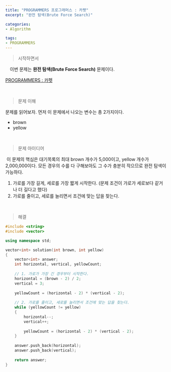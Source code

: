 ```yaml
---
title: "PROGRAMMERS 프로그래머스 : 카펫"
excerpt: "완전 탐색(Brute Force Search)"

categories:
- Algorithm

tags:
- PROGRAMMERS
---
```


> 시작하면서

　이번 문제는 **완전 탐색(Brute Force Search)** 문제이다.

[PROGRAMMERS : 카펫](https://programmers.co.kr/learn/courses/30/lessons/42842)    

​    

> 문제 이해

   문제를 읽어보자. 먼저 이 문제에서 나오는 변수는 총 2가지이다.

- brown 
- yellow

​    

> 문제 아이디어

​	이 문제의 핵심은 대기목록의 최대 brown 개수가 5,000이고, yellow 개수가 2,000,000이다. 모든 경우의 수를 다 구해보아도 그 수가 충분히 작으므로 완전 탐색이 가능하다.

1. 가로를 가장 길게, 세로를 가장 짧게 시작한다. (문제 조건이 가로가 세로보다 같거나 더 길다고 했다)
2. 가로를 줄이고, 세로를 늘리면서 조건에 맞는 답을 찾는다.

​    

>해결

```c++
#include <string>
#include <vector>

using namespace std;

vector<int> solution(int brown, int yellow)
{
    vector<int> answer;
    int horizontal, vertical, yellowCount;
    
    // 1. 가로가 가장 긴 경우부터 시작한다.
    horizontal = (brown - 2) / 2;
    vertical = 3;
    
    yellowCount = (horizontal - 2) * (vertical - 2);
    
    // 2. 가로를 줄이고, 세로를 늘리면서 조건에 맞는 답을 찾는다.
    while (yellowCount != yellow)
    {
        horizontal--;
        vertical++;
        
        yellowCount = (horizontal - 2) * (vertical - 2);
    }
    
    answer.push_back(horizontal);
    answer.push_back(vertical);
        
    return answer;
}
```
